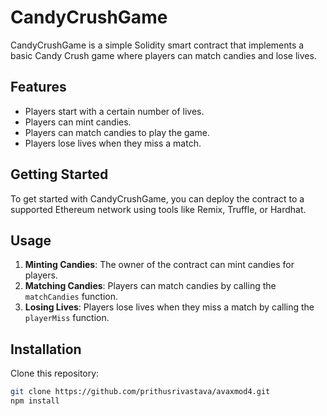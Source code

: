 # CandyCrushGame

CandyCrushGame is a simple Solidity smart contract that implements a basic Candy Crush game where players can match candies and lose lives.

## Features

- Players start with a certain number of lives.
- Players can mint candies.
- Players can match candies to play the game.
- Players lose lives when they miss a match.

## Getting Started

To get started with CandyCrushGame, you can deploy the contract to a supported Ethereum network using tools like Remix, Truffle, or Hardhat.

## Usage

1. **Minting Candies**: The owner of the contract can mint candies for players.
2. **Matching Candies**: Players can match candies by calling the `matchCandies` function.
3. **Losing Lives**: Players lose lives when they miss a match by calling the `playerMiss` function.

## Installation

Clone this repository:

```bash
git clone https://github.com/prithusrivastava/avaxmod4.git
npm install
```
